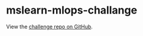 # mslearn-mlops-challange
View the [challenge repo on GitHub](https://microsoftlearning.github.io/mslearn-mlops/).
